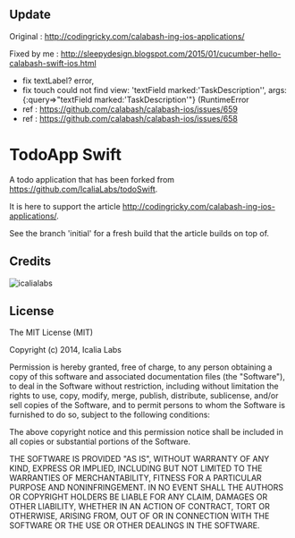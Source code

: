 Update
----
Original : http://codingricky.com/calabash-ing-ios-applications/

Fixed by me : http://sleepydesign.blogspot.com/2015/01/cucumber-hello-calabash-swift-ios.html 
* fix textLabel? error,
* fix touch could not find view: 'textField marked:'TaskDescription'', args: {:query=>"textField marked:'TaskDescription'"} (RuntimeError
* ref : https://github.com/calabash/calabash-ios/issues/659
* ref : https://github.com/calabash/calabash-ios/issues/658

TodoApp Swift
======

A todo application that has been forked from https://github.com/IcaliaLabs/todoSwift.

It is here to support the article http://codingricky.com/calabash-ing-ios-applications/. 

See the branch 'initial' for a fresh build that the article builds on top of.


Credits
-------

![icalialabs](https://raw.githubusercontent.com/IcaliaLabs/kaishi/master/logo.png)


License
-------

The MIT License (MIT)

Copyright (c) 2014, Icalia Labs

Permission is hereby granted, free of charge, to any person obtaining a copy of this software and associated documentation files (the "Software"), to deal in the Software without restriction, including without limitation the rights to use, copy, modify, merge, publish, distribute, sublicense, and/or sell copies of the Software, and to permit persons to whom the Software is furnished to do so, subject to the following conditions:

The above copyright notice and this permission notice shall be included in all copies or substantial portions of the Software.

THE SOFTWARE IS PROVIDED "AS IS", WITHOUT WARRANTY OF ANY KIND, EXPRESS OR IMPLIED, INCLUDING BUT NOT LIMITED TO THE WARRANTIES OF MERCHANTABILITY, FITNESS FOR A PARTICULAR PURPOSE AND NONINFRINGEMENT. IN NO EVENT SHALL THE AUTHORS OR COPYRIGHT HOLDERS BE LIABLE FOR ANY CLAIM, DAMAGES OR OTHER LIABILITY, WHETHER IN AN ACTION OF CONTRACT, TORT OR OTHERWISE, ARISING FROM, OUT OF OR IN CONNECTION WITH THE SOFTWARE OR THE USE OR OTHER DEALINGS IN THE SOFTWARE.
